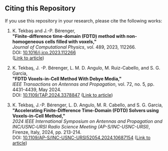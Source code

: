 ## Citing this Repository

If you use this repository in your research, please cite the following works:

1. K. Tekbaş and J.-P. Bérenger,  
   **"Finite-difference time-domain (FDTD) method with non-homogeneous cells filled with voxels,"**  
   *Journal of Computational Physics*, vol. 489, 2023, 112266.  
   DOI: [10.1016/j.jcp.2023.112266](https://doi.org/10.1016/j.jcp.2023.112266)  
   ([Link to article](https://www.sciencedirect.com/science/article/pii/S0021999123003613))

2. K. Tekbaş, J. -P. Bérenger, L. M. D. Angulo, M. Ruiz-Cabello, and S. G. Garcia,  
   **"FDTD Voxels-in-Cell Method With Debye Media,"**  
   *IEEE Transactions on Antennas and Propagation*, vol. 72, no. 5, pp. 4431-4439, May 2024.  
   DOI: [10.1109/TAP.2024.3378847](https://doi.org/10.1109/TAP.2024.3378847)
   ([Link to article](https://ieeexplore.ieee.org/document/10478830))

4. K. Tekbaş, J.-P. Bérenger, L. D. Angulo, M. R. Cabello, and S. G. Garcia,  
   **"Accelerating Finite-Difference Time-Domain (FDTD) Solvers using Voxels-in-Cell Method,"**  
   *2024 IEEE International Symposium on Antennas and Propagation and INC/USNC‐URSI Radio Science Meeting (AP-S/INC-USNC-URSI)*, Firenze, Italy, 2024, pp. 213-214.  
   DOI: [10.1109/AP-S/INC-USNC-URSI52054.2024.10687154](https://doi.org/10.1109/AP-S/INC-USNC-URSI52054.2024.10687154)
   ([Link to article](https://ieeexplore.ieee.org/document/10687154))




